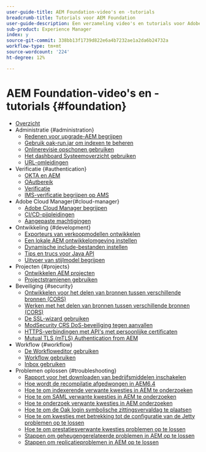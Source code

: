 ```yaml
---
user-guide-title: AEM Foundation-video's en -tutorials
breadcrumb-title: Tutorials voor AEM Foundation
user-guide-description: Een verzameling video's en tutorials voor Adobe Experience Manager Foundation.
sub-product: Experience Manager
index: y
source-git-commit: 338bb13f1739d822e6a4b7232ae1a2da6b24732a
workflow-type: tm+mt
source-wordcount: '224'
ht-degree: 12%

---
```



# AEM Foundation-video&#39;s en -tutorials {#foundation}

+ [Overzicht](./overview.md)
+ Administratie {#administration}
   + [Redenen voor upgrade-AEM begrijpen](./administration/understand-reasons-to-upgrade.md)
   + [Gebruik oak-run.jar om indexen te beheren](./administration/use-oak-run-jar-to-manage-indexes.md)
   + [Onlinerevisie opschonen gebruiken](./administration/use-online-revision-clean-up.md)
   + [Het dashboard Systeemoverzicht gebruiken](./administration/use-the-system-overview-dashboard.md)
   + [URL-omleidingen](./administration/url-redirection.md)
+ Verificatie {#authentication}
   + [OKTA en AEM](authentication/okta-saml-integration.md)
   + [OAutbereik](authentication/oauth-code-sample-develop.md)
   + [Verificatie](authentication/authentication-support-article-understand.md)
   + [IMS-verificatie begrijpen op AMS](authentication/adobe-ims-authentication-technical-video-understand.md)
+ Adobe Cloud Manager{#cloud-manager}
   + [Adobe Cloud Manager begrijpen](./cloud-manager/understand-cloud-manager-for-aem.md)
   + [CI/CD-pijpleidingen](./cloud-manager/use-the-cicd-pipeline-in-cloud-manager-for-aem.md)
   + [Aangepaste machtigingen](./cloud-manager/cloud-permissions.md)
+ Ontwikkeling {#development}
   + [Exporteurs van verkoopmodellen ontwikkelen](./development/develop-sling-model-exporter.md)
   + [Een lokale AEM ontwikkelomgeving instellen](./development/set-up-a-local-aem-development-environment.md)
   + [Dynamische include-bestanden instellen](./development/set-up-sling-dynamic-include.md)
   + [Tips en trucs voor Java API](./development/understand-java-api-best-practices.md)
   + [Uitvoer van stijlmodel begrijpen](./development/understand-sling-model-exporter.md)
+ Projecten {#projects}
   + [Ontwikkelen AEM projecten](./projects/develop-aem-projects.md)
   + [Projectstramienen gebruiken](./projects/use-project-masters.md)
+ Beveiliging {#security}
   + [Ontwikkelen voor het delen van bronnen tussen verschillende bronnen (CORS)](./security/develop-for-cross-origin-resource-sharing.md)
   + [Werken met het delen van bronnen tussen verschillende bronnen (CORS)](./security/understand-cross-origin-resource-sharing.md)
   + [De SSL-wizard gebruiken](./security/use-the-ssl-wizard.md)
   + [ModSecurity CRS DoS-beveiliging tegen aanvallen](./security/modsecurity-crs-dos-attack-protection.md)
   + [HTTPS-verbindingen met API&#39;s met persoonlijke certificaten](./security/call-internal-apis-having-private-certificate.md)
   + [Mutual TLS (mTLS) Authentication from AEM](./security/mutual-tls-authentication.md)
+ Workflow {#workflow}
   + [De Workfloweditor gebruiken](./workflow/use-the-workflow-editor.md)
   + [Workflow gebruiken](./workflow/use-workflow.md)
   + [Inbox gebruiken](./workflow/use-the-inbox.md)
+ Problemen oplossen {#troubleshooting}
   + [Rapport voor het downloaden van bedrijfsmiddelen inschakelen](./troubleshooting/how-to-enable-asset-download-report.md)
   + [Hoe wordt de recompilatie afgedwongen in AEM6.4](./troubleshooting/how-to-force-recompilation.md)
   + [Hoe te om indexerende verwante kwesties in AEM te onderzoeken](./troubleshooting/how-to-investigate-indexing-related-issues.md)
   + [Hoe te om SAML verwante kwesties in AEM te onderzoeken](./troubleshooting/how-to-investigate-saml-related-issues.md)
   + [Hoe te onderzoek verwante kwesties in AEM onderzoeken](./troubleshooting/how-to-investigate-search-related-issues.md)
   + [Hoe te om de Oak login symbolische zittingsvervaldag te plaatsen](./troubleshooting/how-to-set-the-oak-login-token-session-expiration.md)
   + [Hoe te om kwesties met betrekking tot de configuratie van de Jetty problemen op te lossen](./troubleshooting/how-to-troubleshoot-issues-related-to-jetty-configuration.md)
   + [Hoe te om prestatiesverwante kwesties problemen op te lossen](./troubleshooting/how-to-troubleshoot-performance-related-issues.md)
   + [Stappen om geheugengerelateerde problemen in AEM op te lossen](./troubleshooting/steps-to-resolve-memory-related-issues.md)
   + [Stappen om replicatieproblemen in AEM op te lossen](./troubleshooting/steps-to-resolve-replication-issues.md)
